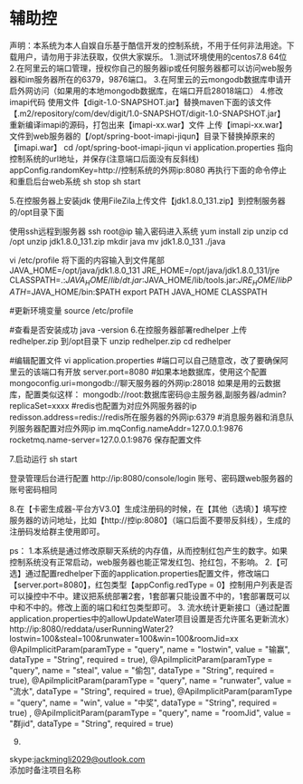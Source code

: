# 辅助控

声明：本系统为本人自娱自乐基于酷信开发的控制系统，不用于任何非法用途。下载用户，请勿用于非法获取，仅供大家娱乐。
1.测试环境使用的centos7.8 64位
2.在阿里云的端口管理，授权你自己的服务器ip或任何服务器都可以访问web服务器和im服务器所在的6379，9876端口。
3.在阿里云的云mongodb数据库申请开启外网访问（如果用的本地mongodb数据库，在端口开启28018端口）
4.修改imapi代码
使用文件【digit-1.0-SNAPSHOT.jar】替换maven下面的该文件【.m2/repository/com/dev/digit/1.0-SNAPSHOT/digit-1.0-SNAPSHOT.jar】
重新编译imapi的源码，打包出来【imapi-xx.war】文件
上传【imapi-xx.war】文件到web服务器的【/opt/spring-boot-imapi-jiqun】目录下替换掉原来的【imapi.war】
cd /opt/spring-boot-imapi-jiqun
vi application.properties 
指向控制系统的url地址，并保存(注意端口后面没有反斜线)
appConfig.randomKey=http://控制系统的外网ip:8080
再执行下面的命令停止和重启后台web系统
sh stop
sh start

5.在控服务器上安装jdk
使用FileZila上传文件【jdk1.8.0_131.zip】到控制服务器的/opt目录下面

使用ssh远程到服务器
ssh root@ip
输入密码进入系统
yum install zip unzip
cd  /opt
unzip jdk1.8.0_131.zip
mkdir  java
mv  jdk1.8.0_131  ./java


vi /etc/profile
将下面的内容输入到文件尾部
JAVA_HOME=/opt/java/jdk1.8.0_131
JRE_HOME=/opt/java/jdk1.8.0_131/jre
CLASSPATH=.:$JAVA_HOME/lib/dt.jar:$JAVA_HOME/lib/tools.jar:$JRE_HOME/lib
PATH=$JAVA_HOME/bin:$PATH
export PATH JAVA_HOME CLASSPATH

#更新环境变量
source /etc/profile

#查看是否安装成功
java -version
6.在控服务器部署redhelper
上传redhelper.zip 到/opt目录下
unzip redhelper.zip 
 cd redhelper

#编辑配置文件
 vi application.properties
 #端口可以自己随意改，改了要确保阿里云的该端口有开放
 server.port=8080
 #如果本地数据库，使用这个配置
 mongoconfig.uri=mongodb://聊天服务器的外网ip:28018
 如果是用的云数据库，配置类似这样：
 mongodb://root:数据库密码@主服务器,副服务器/admin?replicaSet=xxxx
 #redis也配置为对应外网服务器的ip
 redisson.address=redis://redis所在服务器的外网ip:6379
 #消息服务器和消息队列服务器配置对应外网ip
 im.mqConfig.nameAddr=127.0.0.1:9876
rocketmq.name-server=127.0.0.1:9876
保存配置文件

7.启动运行
sh start

登录管理后台进行配置
http://ip:8080/console/login
账号、密码跟web服务器的账号密码相同

8.在【卡密生成器-平台方V3.0】生成注册码的时候，在【其他（选填）】填写控服务器的访问地址，比如【http://控ip:8080】（端口后面不要带反斜线），生成的注册码发给群主使用即可。

ps：
1.本系统是通过修改原聊天系统的内存值，从而控制红包产生的数字。如果控制系统没有正常启动，web服务器也能正常发红包、抢红包，不影响。
2.【可选】通过配置redhelper下面的application.properties配置文件，修改端口【server.port=8080】，红包类型【appConfig.redType = 0】控制用户列表是否可以操控中不中。建议把系统部署2套，1套部署只能设置不中的，1套部署既可以中和不中的。修改上面的端口和红包类型即可。
3. 流水统计更新接口（通过配置application.properties中的allowUpdateWater项目设置是否允许匿名更新流水）
http://ip:8080/reddata/userRunningWater2?lostwin=100&steal=100&runwater=100&win=100&roomJid=xx
 @ApiImplicitParam(paramType = "query", name = "lostwin", value = "输赢", dataType = "String", required = true),
            @ApiImplicitParam(paramType = "query", name = "steal", value = "偷包", dataType = "String", required = true),
            @ApiImplicitParam(paramType = "query", name = "runwater", value = "流水", dataType = "String", required = true),
            @ApiImplicitParam(paramType = "query", name = "win", value = "中奖", dataType = "String", required = true) ,
            @ApiImplicitParam(paramType = "query", name = "roomJid", value = "群jid", dataType = "String", required = true)
            
            
  9.
  skype:jackmingli2029@outlook.com          
  添加时备注项目名称
  

